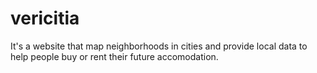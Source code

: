 # vericitia
It's a website that map neighborhoods in cities and provide local data to help people buy or rent their future accomodation.
